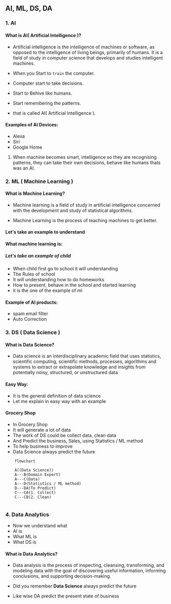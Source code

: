 ## AI, ML, DS, DA

### 1. AI
#### What is AI( Artificial Intelligence )?
 - Artificial intelligence is the intelligence of machines or software, as opposed to the intelligence of living beings, primarily of humans. It is a field of study in computer science that develops and studies intelligent machines.

 - When you Start to `train`  the computer.
 - Computer start to take decisions.
 - Start to Behive like humans.
 - Start remembering the patterns.
 - that is called AI( Artificial Intelligence ).

#### Examples of AI Devices:
  - Alexa
  - Siri
  - Google Home

1. When machine becomes smart, intelligence so they are recognising patterns, they can take their own decisions, behave like humans thats was an AI.

### 2. ML ( Machine Learning )
#### What is Machine Learning?
 - Machine learning is a field of study in artificial intelligence concerned with the development and study of statistical algorithms.

 - Machine Learning is the process of teaching machines to get better.

#### Let's take an example to understand
#### What machine learning is:
##### Let's take an example of child
 - When child first go to school it will understanding
 - The Rules of school
 - It will understanding how to do homeworks
 - How to present, behave in the school and started learning
 - it is the one of the example of ml

#### Example of AI products:
 - spam email filter
 - Auto Correction

### 3. DS ( Data Science )
#### What is Data Science?
 - Data science is an interdisciplinary academic field that uses statistics, scientific computing, scientific methods, processes, algorithms and systems to extract or extrapolate knowledge and insights from potentially noisy, structured, or unstructured data.
#### Easy Way:
 - It is the general definition of data science
 - Let me explain in easy way with an example
#### Grocery Shop
 - In Grocery Shop
 - It will generate a lot of data
 - The work of DS could be collect data, clean data
 - And Predict the business, Sales, using Statistics / ML method
 - To help business to improve
 - Data Science always predict the future
```mermaid
    flowchart

    A((Data Science))
    A---B(Domain Expert)
    A---C(Data)
    A---D(Statistics / ML method)
    D---DA(To Predict)
    C---CA(1. Collect)
    C---CB(2. Clean)


```
### 4. Data Analytics
 - Now we understand what
 - AI is
 - What ML is
 - What DS is

#### What is Data Analytics?
 - Data analysis is the process of inspecting, cleansing, transforming, and modeling data with the goal of discovering useful information, informing conclusions, and supporting decision-making. 

 - Did you remember **Data Science** always predict the future
 - Like wise DA predict the present state of business
